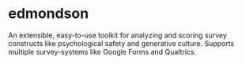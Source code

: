 # edmondson
An extensible, easy-to-use toolkit for analyzing and scoring survey constructs like psychological safety and generative culture. Supports multiple survey-systems like Google Forms and Qualtrics.
